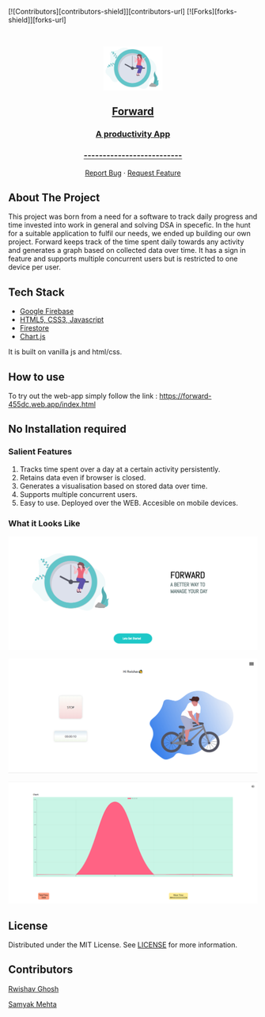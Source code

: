 [![Contributors][contributors-shield]][contributors-url]
[![Forks][forks-shield]][forks-url]


<!-- PROJECT LOGO -->
<br />
<p align="center">
  <a href="https://forward-455dc.web.app/index.html">
    <img align="center" src="./images/logo.png" alt="Logo" width="120" height="90">
    <h2 align="center">Forward</h2>
    <h3 align="center">A productivity App</h3>
    <h3 align="center">--------------------------</h3>
  </a>
  <p align="center">
    <a href="https://github.com/rwishavg/COVID-19-and-India/issues">Report Bug</a>
    ·
    <a href="https://github.com/rwishavg/COVID-19-and-India/issues">Request Feature</a>
  </p>
</p>

<!-- ABOUT THE PROJECT -->
## About The Project

This project was born from a need for a software to track daily progress and time invested into work in general and solving DSA in specefic. In the hunt for a suitable application to fulfil our needs, we ended up building our own project. Forward keeps track of the time spent daily towards any activity and generates a graph based on collected data over time. It has a sign in feature and supports multiple concurrent users but is restricted to one device per user.

## Tech Stack

* [Google Firebase](https://firebase.google.com/)
* [HTML5, CSS3, Javascript](https://www.w3schools.com/html/html_scripts.asp)
* [Firestore](https://firebase.google.com/docs/firestore)
* [Chart.js](https://www.chartjs.org/)

It is built on vanilla js and html/css.

<!-- GETTING STARTED -->
## How to use

To try out the web-app simply follow the link : https://forward-455dc.web.app/index.html

## No Installation required

<!-- USAGE EXAMPLES -->

### Salient Features
1. Tracks time spent over a day at a certain activity persistently. 
2. Retains data even if browser is closed.
3. Generates a visualisation based on stored data over time.
4. Supports multiple concurrent users.
5. Easy to use. Deployed over the WEB. Accesible on mobile devices.

### What it Looks Like
![1](./images/index.png)

![2](./images/timer.png)

![3](./images/graph.png)

<!-- LICENSE -->
## License

Distributed under the MIT License. See [LICENSE](https://github.com/rwishavg/Forward/blob/main/LICENSE) for more information.


<!-- CONTACT -->
## Contributors

[Rwishav Ghosh](https://rwishavg.github.io/portfolio/) 

[Samyak Mehta](https://github.com/1107-itssamyak)
